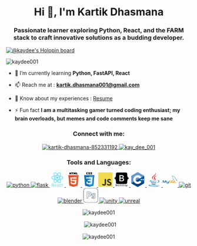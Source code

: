 <h1 align="center">Hi 👋, I'm Kartik Dhasmana</h1>
<h3 align="center">Passionate learner exploring Python, React, and the FARM stack to craft innovative solutions as a budding developer.</h3>

[![@kaydee's Holopin board](https://holopin.io/api/user/board?user=kaydee)](https://holopin.io/@kaydee)

<p align="left"> 
    <img src="https://komarev.com/ghpvc/?username=kaydee001&label=Profile%20views&color=0e75b6&style=flat" alt="kaydee001" /> 
</p>

- 🌱 I’m currently learning **Python, FastAPI, React**

- 📫 Reach me at : **kartik.dhasmana001@gmail.com**

- 📄 Know about my experiences : [Resume](https://drive.google.com/file/d/1beKRxJsIhH8V-t0NbYfZ4qD8lMVYGmjG/view?usp=share_link)

- ⚡ Fun fact **I am a multitasking gamer turned coding enthusiast; my brain overloads, but memes and code comments keep me sane**


<!--- CONNECT WITH ME SECTION --->

<h3 align="center">Connect with me:</h3>

<p align="center">
    <a href="https://linkedin.com/in/kartik-dhasmana-852331192" target="blank">
      <img align="center" src="https://raw.githubusercontent.com/rahuldkjain/github-profile-readme-generator/master/src/images/icons/Social/linked-in-alt.svg" alt="kartik-dhasmana-852331192" height="30" width="40" />
    </a>
    <a href="https://instagram.com/kay_dee_001" target="blank">
      <img align="center" src="https://raw.githubusercontent.com/rahuldkjain/github-profile-readme-generator/master/src/images/icons/Social/instagram.svg" alt="kay_dee_001" height="30" width="40" />
    </a>
</p>

<!--- TOOLS SECTION AND LANGUAGES --->

<h3 align="center">Tools and Languages:</h3>

<p align="center"> 
   
<a href="https://www.python.org" target="_blank" rel="noreferrer">
        <img src="https://img.shields.io/badge/python-3670A0?style=for-the-badge&logo=python&logoColor=ffdd54" alt="python" width="40" height="40"/> 
    </a> 
    <a href="https://flask.palletsprojects.com/" target="_blank" rel="noreferrer"> 
        <img src="https://www.vectorlogo.zone/logos/pocoo_flask/pocoo_flask-icon.svg" alt="flask" width="40" height="40"/> 
    </a> 
    <a href="https://reactjs.org/" target="_blank" rel="noreferrer"> 
        <img src="https://raw.githubusercontent.com/devicons/devicon/master/icons/react/react-original-wordmark.svg" alt="react" width="40" height="40"/> 
    </a> 
    <a href="https://www.w3.org/html/" target="_blank" rel="noreferrer"> 
        <img src="https://raw.githubusercontent.com/devicons/devicon/master/icons/html5/html5-original-wordmark.svg" alt="html5" width="40" height="40"/>
    </a> 
    <a href="https://www.w3schools.com/css/" target="_blank" rel="noreferrer"> 
        <img src="https://raw.githubusercontent.com/devicons/devicon/master/icons/css3/css3-original-wordmark.svg" alt="css3" width="40" height="40"/> 
    </a> 
    <a href="https://developer.mozilla.org/en-US/docs/Web/JavaScript" target="_blank" rel="noreferrer"> 
        <img src="https://raw.githubusercontent.com/devicons/devicon/master/icons/javascript/javascript-original.svg" alt="javascript" width="40" height="40"/> 
    </a> 
    <a href="https://getbootstrap.com" target="_blank" rel="noreferrer"> 
        <img src="https://raw.githubusercontent.com/devicons/devicon/master/icons/bootstrap/bootstrap-plain-wordmark.svg" alt="bootstrap" width="40" height="40"/> 
    </a> 
    <a href="https://www.w3schools.com/cpp/" target="_blank" rel="noreferrer"> 
        <img src="https://raw.githubusercontent.com/devicons/devicon/master/icons/cplusplus/cplusplus-original.svg" alt="cplusplus" width="40" height="40"/> 
    </a> 
    <a href="https://www.java.com" target="_blank" rel="noreferrer">
        <img src="https://raw.githubusercontent.com/devicons/devicon/master/icons/java/java-original.svg" alt="java" width="40" height="40"/>
    </a> 
    <a href="https://www.mysql.com/" target="_blank" rel="noreferrer"> 
        <img src="https://raw.githubusercontent.com/devicons/devicon/master/icons/mysql/mysql-original-wordmark.svg" alt="mysql" width="40" height="40"/> 
    </a>
    <a href="https://git-scm.com/" target="_blank" rel="noreferrer"> 
        <img src="https://www.vectorlogo.zone/logos/git-scm/git-scm-icon.svg" alt="git" width="40" height="40"/> 
    </a> 
    <a href="https://www.blender.org/" target="_blank" rel="noreferrer"> 
        <img src="https://download.blender.org/branding/community/blender_community_badge_white.svg" alt="blender" width="40" height="40"/> 
    </a>
    <a href="https://www.photoshop.com/en" target="_blank" rel="noreferrer"> 
        <img src="https://raw.githubusercontent.com/devicons/devicon/master/icons/photoshop/photoshop-line.svg" alt="photoshop" width="40" height="40"/> 
    </a> 
    <a href="https://unity.com/" target="_blank" rel="noreferrer"> 
        <img src="https://www.vectorlogo.zone/logos/unity3d/unity3d-icon.svg" alt="unity" width="40" height="40"/>
    </a>
    <a href="https://unrealengine.com/" target="_blank" rel="noreferrer">
        <img src="https://raw.githubusercontent.com/kenangundogan/fontisto/036b7eca71aab1bef8e6a0518f7329f13ed62f6b/icons/svg/brand/unreal-engine.svg" alt="unreal" width="40" height="40"/>
    </a> 

</p>

<p align="center">
    <img align="center" src="https://github-readme-stats.vercel.app/api/top-langs?username=kaydee001&show_icons=true&locale=en&layout=compact&theme=tokyonight" alt="kaydee001" />
</p>

<p align="center">&nbsp;
    <img align="center" src="https://github-readme-stats.vercel.app/api?username=kaydee001&show_icons=true&locale=en&theme=tokyonight" alt="kaydee001" />
</p>

<p align="center">
    <img align="center" src="https://github-readme-streak-stats.herokuapp.com/?user=kaydee001&theme=tokyonight" alt="kaydee001" />
</p>

<!--- --->
